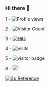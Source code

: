 ### Hi there 👋

<!--
**VictorPoprozhuk/VictorPoprozhuk** is a ✨ _special_ ✨ repository because its `README.md` (this file) appears on your GitHub profile.

Here are some ideas to get you started:

- 🔭 I’m currently working on ...
- 🌱 I’m currently learning ...
- 👯 I’m looking to collaborate on ...
- 🤔 I’m looking for help with ...
- 💬 Ask me about ...
- 📫 How to reach me: ...
- 😄 Pronouns: ...
- ⚡ Fun fact: ...
-->
1 - ![Profile views](https://gpvc.arturio.dev/VictorPoprozhuk)

2 - ![Visitor Count](https://profile-counter.glitch.me/VictorPoprozhuk/count.svg)

3 - [![Hits](https://hits.seeyoufarm.com/api/count/incr/badge.svg?url=https%3A%2F%2Fgithub.com%2FVictorPoprozhuk&count_bg=%2379C83D&title_bg=%23555555&icon=&icon_color=%23E7E7E7&title=hits&edge_flat=false)](https://hits.seeyoufarm.com)

4 - ![visits](https://visit-counter.vercel.app/counter.png?page=&s=40&c=00ff00&bg=00000000&no=2&ff=digi)

5 - ![visitor badge](https://visitor-badge.glitch.me/badge?page_id=VictorPoprozhuk&left_text=MyPageVisitors)

6 - ![](https://komarev.com/ghpvc/?username=VictorPoprozhuk&color=dc143c)

[![Go Reference](https://pkg.go.dev/badge/github.com/VictorPoprozhuk.svg)](https://pkg.go.dev/github.com/VictorPoprozhuk)
